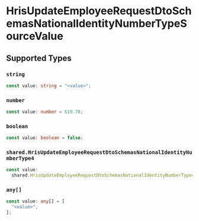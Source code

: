 # HrisUpdateEmployeeRequestDtoSchemasNationalIdentityNumberTypeSourceValue


## Supported Types

### `string`

```typescript
const value: string = "<value>";
```

### `number`

```typescript
const value: number = 610.78;
```

### `boolean`

```typescript
const value: boolean = false;
```

### `shared.HrisUpdateEmployeeRequestDtoSchemasNationalIdentityNumberType4`

```typescript
const value:
  shared.HrisUpdateEmployeeRequestDtoSchemasNationalIdentityNumberType4 = {};
```

### `any[]`

```typescript
const value: any[] = [
  "<value>",
];
```


